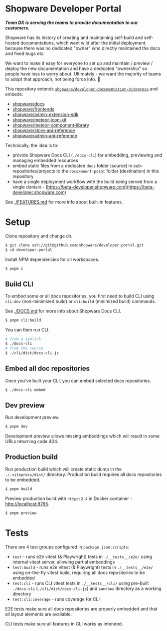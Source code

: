 # Shopware Developer Portal

_**Team DX is serving the teams to provide documentation to our customers.**_

Shopware has its history of creating and maintaining self-build and self-hosted documentations, which went wild after
the initial deployment, because there was no dedicated "owner" who directly maintained the docs and fixed bugs etc.

We want to make it easy for everyone to set up and maintain / preview / deploy the new documentation and have a
dedicated "ownership" so people have less to worry about. Ultimately - we want the majority of teams to adopt that
approach, not being force into. :slightly_smiling_face:

This repository extends
[`shopware/developer-documentation-vitepress`](https://github.com/shopware/developer-documentation-vitepress) and
embeds:

- [shopware/docs](https://github.com/shopware/docs)
- [shopware/frontends](https://github.com/shopware/frontends)
- [shopware/admin-extension-sdk](https://github.com/shopware/admin-extension-sdk)
- [shopware/meteor-icon-kit](https://github.com/shopware/meteor-icon-kit)
- [shopware/meteor-component-library](https://github.com/shopware/meteor-component-library)
- [shopware/store-api-reference](https://github.com/shopware/store-api-reference)
- [shopware/admin-api-reference](https://github.com/shopware/admin-api-reference)

Technically, the idea is to:

- provide Shopware Docs CLI (`./docs-cli`) for embedding, previewing and managing embedded resources
- embed static files from a dedicated `docs` folder (source) in sub-repositories/projects to the `docs/mount-point`
  folder (destination) in this repository
- have a single deployment workflow with the build being served from a single
  domain - [https://beta-developer.shopware.com](https://beta-developer.shopware.com)

See [./FEATURES.md](./FEATURES.md) for more info about built-in features.

# Setup

Clone repository and change dir.

```bash
$ git clone ssh://git@github.com:shopware/developer-portal.git
$ cd developer-portal
```

Install NPM dependencies for all workspaces.

```bash
$ pnpm i
```

## Build CLI

To embed some or all docs repositories, you first need to build CLI using `cli:dev` (non-minimized build)
or `cli:build` (minimized build) commands.

See [./DOCS.md](./DOCS.md) for more info about Shopware Docs CLI.

```bash
$ pnpm cli:build
```

You can then run CLI.

```bash
# from a symlink
$ ./docs-cli
# from the source
$ ./cli/dist/docs-cli.js

```

## Embed all doc repositories

Once you've built your CLI, you can embed selected docs repositories.

```bash
$ ./docs-cli embed

```

## Dev preview

Run development preview.

```bash
$ pnpm dev
```

Development preview allows missing embeddings which will result in some URLs returning code 404.

## Production build

Run production build which will create static dump in the `./.vitepress/dist/` directory. Production build requires all
docs repositories to be embedded.

```bash
$ pnpm build
```

Preview production build with `httpd:2.4` in Docker container - [http://localhost:8765](http://localhost:8765).

```bash
$ pnpm preview
```

# Tests

There are 4 test groups configured in `package.json:scripts`:

- `test` - runs e2e vitest (& Playwright) tests in `./__tests__/e2e/` using internal vitest server, allowing partial
  embeddings
- `test:build` - runs e2e vitest (& Playwright) tests in `./__tests__/e2e/` using on-the-fly vitest build, requiring all
  docs repositories to be embedded
- `test:cli` - runs CLI vitest tests in `./__tests__/cli/` using pre-built `./docs-cli` (`./cli/dist/docs-cli.js`)
  and `sandbox` directory as a working directory
- `test:cli:coverage` - runs coverage for CLI

E2E tests make sure all docs repositories are properly embedded and that all layout elements are available.

CLI tests make sure all features in CLI works as intended.